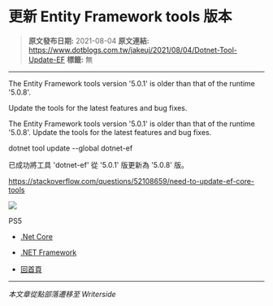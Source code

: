 # 更新 Entity Framework tools 版本

> **原文發布日期:** 2021-08-04
> **原文連結:** https://www.dotblogs.com.tw/jakeuj/2021/08/04/Dotnet-Tool-Update-EF
> **標籤:** 無

---

The Entity Framework tools version '5.0.1' is older than that of the runtime '5.0.8'.

Update the tools for the latest features and bug fixes.

The Entity Framework tools version '5.0.1' is older than that of the runtime '5.0.8'. Update the tools for the latest features and bug fixes.

dotnet tool update --global dotnet-ef

已成功將工具 'dotnet-ef' 從 '5.0.1' 版更新為 '5.0.8' 版。

https://stackoverflow.com/questions/52108659/need-to-update-ef-core-tools

![](https://card.psnprofiles.com/1/jakeuj.png)

PS5

* [.Net Core](/jakeuj/Tags?qq=.Net%20Core)
* [.NET Framework](/jakeuj/Tags?qq=.NET%20Framework)

* [回首頁](/jakeuj)

---

*本文章從點部落遷移至 Writerside*
